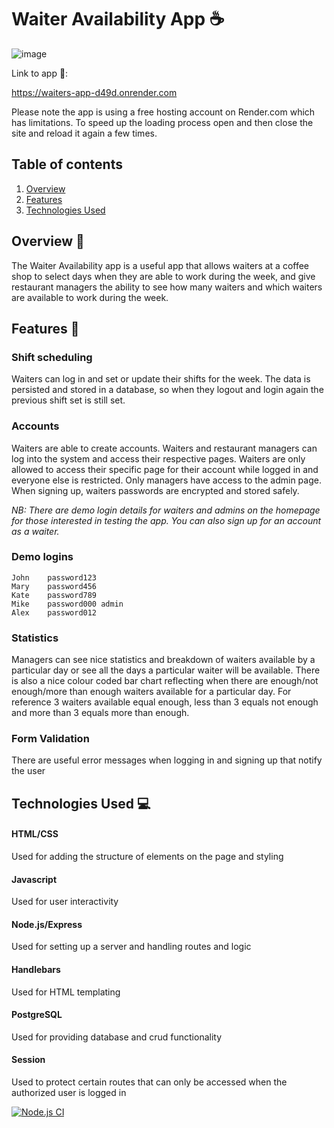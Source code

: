 # Waiter Availability App ☕
![image](https://github.com/TendaniMamadi/waiter_webapp/assets/125261636/e1d0f500-b6f7-49e2-831e-4deba500ff21)

Link to app 🔗:  

https://waiters-app-d49d.onrender.com

Please note the app is using a free hosting account on Render.com which has limitations. To speed up the loading process open and then close the site and reload it again a few times.

## Table of contents

1. [Overview](#overview)
2. [Features](#features)
3. [Technologies Used](#technologies-used)

## Overview 📝<a name="overview"></a>

The Waiter Availability app is a useful app that allows waiters at a coffee shop to select days when they are able to work during the week, and give restaurant managers the ability to see how many waiters and which waiters are available to work during the week.

## Features 🌟<a name="features"></a>

### Shift scheduling
Waiters can log in and set or update their shifts for the week. The data is persisted and stored in a database, so when they logout and login again the previous shift set is still set.

### Accounts


Waiters are able to create accounts. Waiters and restaurant managers can log into the system and access their respective pages. Waiters are only allowed to access their specific page for their account while logged in and everyone else is restricted. Only managers have access to the admin page. When signing up, waiters passwords are encrypted and stored safely.

*NB: There are demo login details for waiters and admins on the homepage for those interested in testing the app. You can also sign up for an account as a waiter.*

### Demo logins

	John	password123	
	Mary	password456	
	Kate	password789	
	Mike	password000	admin
	Alex	password012

### Statistics

Managers can see nice statistics and breakdown of waiters available by a particular day or see all the days a particular waiter will be available. There is also a nice colour coded bar chart reflecting when there are enough/not enough/more than enough waiters available for a particular day. For reference 3 waiters available equal enough, less than 3 equals not enough and more than 3 equals more than enough.

### Form Validation

There are useful error messages when logging in and signing up that notify the user

## Technologies Used 💻<a name="technologies-used"></a>

#### HTML/CSS
Used for adding the structure of elements on the page and styling
#### Javascript
Used for user interactivity
#### Node.js/Express
Used for setting up a server and handling routes and logic  
#### Handlebars  
Used for HTML templating
#### PostgreSQL
Used for providing database and crud functionality
#### Session
Used to protect certain routes that can only be accessed when the authorized user is logged in

[![Node.js CI](https://github.com/TendaniMamadi/waiter_webapp/actions/workflows/node.js.yml/badge.svg)](https://github.com/TendaniMamadi/waiter_webapp/actions/workflows/node.js.yml)



